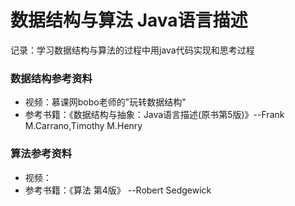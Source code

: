 # 数据结构与算法 Java语言描述
 记录：学习数据结构与算法的过程中用java代码实现和思考过程
 
 ### 数据结构参考资料
 - 视频：慕课网bobo老师的"玩转数据结构"
 - 参考书籍：《数据结构与抽象：Java语言描述(原书第5版)》--Frank M.Carrano,Timothy M.Henry

### 算法参考资料
 - 视频：
 - 参考书籍：《算法 第4版》 --Robert Sedgewick